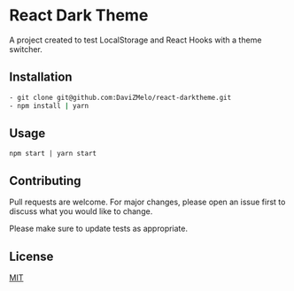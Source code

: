 # React Dark Theme

A project created to test LocalStorage and React Hooks with a theme switcher.

## Installation



```bash
- git clone git@github.com:DaviZMelo/react-darktheme.git
- npm install | yarn
```

## Usage

```
npm start | yarn start
```

## Contributing
Pull requests are welcome. For major changes, please open an issue first to discuss what you would like to change.

Please make sure to update tests as appropriate.

## License
[MIT](https://choosealicense.com/licenses/mit/)